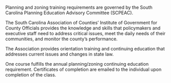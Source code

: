 Planning and zoning training requirements are governed by the South Carolina Planning Education Advisory Committee (SCPEAC).

The South Carolina Association of Counties’ Institute of Government for County Officials provides the knowledge and skills that policymakers 
and executive staff need to address critical issues, meet the daily needs of their communities, and monitor the county’s performance.

The Association provides orientation training and continuing education that addresses current issues and changes in state law. 

One course fulfills the annual planning/zoning continuing education requirement.
Certificates of completion are emailed to the individual upon completion of the class.  
